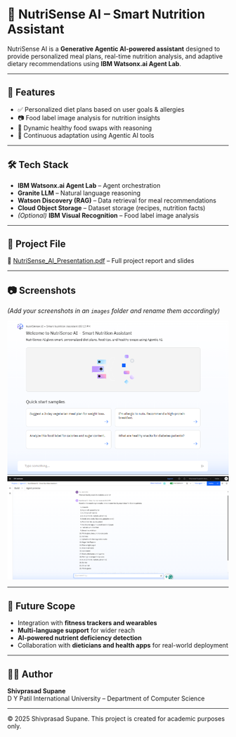 # 🍏 NutriSense AI – Smart Nutrition Assistant

NutriSense AI is a **Generative Agentic AI-powered assistant** designed to provide personalized meal plans, real-time nutrition analysis, and adaptive dietary recommendations using **IBM Watsonx.ai Agent Lab**.

---

## 🚀 Features
- ✅ Personalized diet plans based on user goals & allergies  
- 📷 Food label image analysis for nutrition insights  
- 🔄 Dynamic healthy food swaps with reasoning  
- 🤖 Continuous adaptation using Agentic AI tools  

---

## 🛠 Tech Stack
- **IBM Watsonx.ai Agent Lab** – Agent orchestration  
- **Granite LLM** – Natural language reasoning  
- **Watson Discovery (RAG)** – Data retrieval for meal recommendations  
- **Cloud Object Storage** – Dataset storage (recipes, nutrition facts)  
- *(Optional)* **IBM Visual Recognition** – Food label image analysis  

---

## 📄 Project File
📌 [NutriSense_AI_Presentation.pdf](NutriSense_AI_Presentation.pdf) – Full project report and slides

---

## 📷 Screenshots
*(Add your screenshots in an `images` folder and rename them accordingly)*

![Demo Output 1](IMAGES/demo_output_1.png)  
![Demo Output 2](IMAGES/demo_output_2.png)

---

## 🌱 Future Scope
- Integration with **fitness trackers and wearables**  
- **Multi-language support** for wider reach  
- **AI-powered nutrient deficiency detection**  
- Collaboration with **dieticians and health apps** for real-world deployment  

---

## 👨‍💻 Author
**Shivprasad Supane**  
D Y Patil International University – Department of Computer Science

---

© 2025 Shivprasad Supane. This project is created for academic purposes only.

